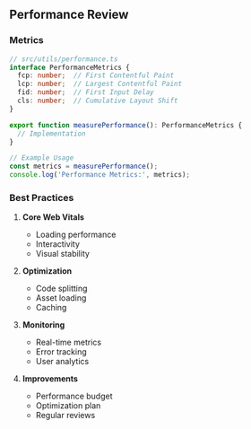 ## Performance Review

### Metrics

```ts
// src/utils/performance.ts
interface PerformanceMetrics {
  fcp: number;  // First Contentful Paint
  lcp: number;  // Largest Contentful Paint
  fid: number;  // First Input Delay
  cls: number;  // Cumulative Layout Shift
}

export function measurePerformance(): PerformanceMetrics {
  // Implementation
}

// Example Usage
const metrics = measurePerformance();
console.log('Performance Metrics:', metrics);
```

### Best Practices

1. **Core Web Vitals**
   - Loading performance
   - Interactivity
   - Visual stability

2. **Optimization**
   - Code splitting
   - Asset loading
   - Caching

3. **Monitoring**
   - Real-time metrics
   - Error tracking
   - User analytics

4. **Improvements**
   - Performance budget
   - Optimization plan
   - Regular reviews